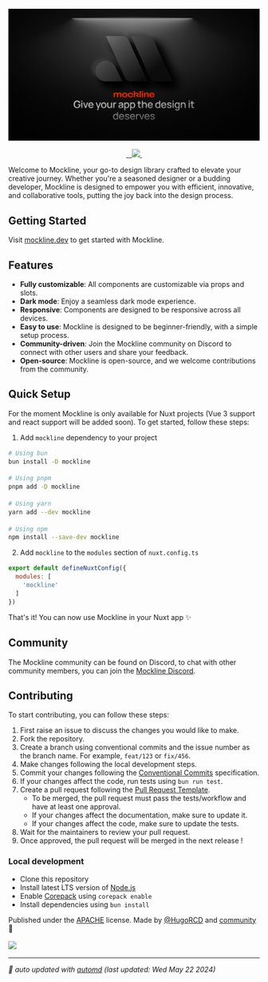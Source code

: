 ![Mockline Social Preview](assets/social-preview.jpg)

<p align="center">
  <a aria-label="NPM version" href="https://www.npmjs.com/package/mockline">
    <img alt="" src="https://img.shields.io/npm/v/mockline.svg?style=for-the-badge&labelColor=000000&color=E0E0E0">
  </a>
  <a aria-label="License" href="https://github.com/mockline/mockline/main/LICENSE">
    <img alt="" src="https://img.shields.io/npm/l/mockline.svg?style=for-the-badge&labelColor=000000&color=212121">
    </a>
  <a aria-label="Join the community on Discord" href="https://discord.gg/BkgyMzvJ3p">
    <img alt="" src="https://img.shields.io/badge/Join%20the%20community-F74804.svg?style=for-the-badge&logo=Discord&labelColor=000000&logoWidth=20&logoColor=white">
  </a>
  <a aria-label="Mockline logo" href="https://mockline.dev/">
    <img src="https://img.shields.io/badge/MADE%20WITH%20Mockline-000000.svg?style=for-the-badge&logo=Mockline&labelColor=000000&logoWidth=20&logoColor=white">
  </a>
  <a aria-label="Follow Hugo on Twitter" href="https://twitter.com/HugoRCD__">
    <img alt="" src="https://img.shields.io/twitter/follow/HugoRCD__.svg?style=for-the-badge&labelColor=000000&logo=twitter&label=Follow%20Hugo&logoWidth=20&logoColor=white">
  </a>
</p>

Welcome to Mockline, your go-to design library crafted to elevate your creative journey. Whether you're a seasoned designer or a budding developer, Mockline is designed to empower you with efficient, innovative, and collaborative tools, putting the joy back into the design process.


## Getting Started

Visit [mockline.dev](https://mockline.dev) to get started with Mockline.

## Features

- **Fully customizable**: All components are customizable via props and slots.
- **Dark mode**: Enjoy a seamless dark mode experience.
- **Responsive**: Components are designed to be responsive across all devices.
- **Easy to use**: Mockline is designed to be beginner-friendly, with a simple setup process.
- **Community-driven**: Join the Mockline community on Discord to connect with other users and share your feedback.
- **Open-source**: Mockline is open-source, and we welcome contributions from the community.

## Quick Setup

For the moment Mockline is only available for Nuxt projects (Vue 3 support and react support will be added soon).
To get started, follow these steps:


1. Add `mockline` dependency to your project

```bash
# Using bun
bun install -D mockline

# Using pnpm
pnpm add -D mockline

# Using yarn
yarn add --dev mockline

# Using npm
npm install --save-dev mockline
```

2. Add `mockline` to the `modules` section of `nuxt.config.ts`

```js
export default defineNuxtConfig({
  modules: [
    'mockline'
  ]
})
```

That's it! You can now use Mockline in your Nuxt app ✨
## Community

The Mockline community can be found on Discord, to chat with other community members, you can join the [Mockline Discord](https://discord.gg/BkgyMzvJ3p).

<!-- automd:fetch url="gh:hugorcd/markdown/main/src/contributions.md" -->

## Contributing
To start contributing, you can follow these steps:

1. First raise an issue to discuss the changes you would like to make.
2. Fork the repository.
3. Create a branch using conventional commits and the issue number as the branch name. For example, `feat/123` or `fix/456`.
4. Make changes following the local development steps.
5. Commit your changes following the [Conventional Commits](https://www.conventionalcommits.org/en/v1.0.0/) specification.
6. If your changes affect the code, run tests using `bun run test`.
7. Create a pull request following the [Pull Request Template](https://github.com/HugoRCD/markdown/blob/main/src/pull_request_template.md).
   - To be merged, the pull request must pass the tests/workflow and have at least one approval.
   - If your changes affect the documentation, make sure to update it.
   - If your changes affect the code, make sure to update the tests.
8. Wait for the maintainers to review your pull request.
9. Once approved, the pull request will be merged in the next release !

<!-- /automd -->

<!-- automd:fetch url="gh:hugorcd/markdown/main/src/local_development.md" -->

### Local development

- Clone this repository
- Install latest LTS version of [Node.js](https://nodejs.org/en/)
- Enable [Corepack](https://github.com/nodejs/corepack) using `corepack enable`
- Install dependencies using `bun install`

<!-- /automd -->

<!-- automd:contributors license=Apache author=HugoRCD -->

Published under the [APACHE](https://github.com/mockline/mockline/blob/main/LICENSE) license.
Made by [@HugoRCD](https://github.com/HugoRCD) and [community](https://github.com/mockline/mockline/graphs/contributors) 💛
<br><br>
<a href="https://github.com/mockline/mockline/graphs/contributors">
<img src="https://contrib.rocks/image?repo=mockline/mockline" />
</a>

<!-- /automd -->

<!-- automd:with-automd lastUpdate -->

---

_🤖 auto updated with [automd](https://automd.unjs.io) (last updated: Wed May 22 2024)_

<!-- /automd -->
